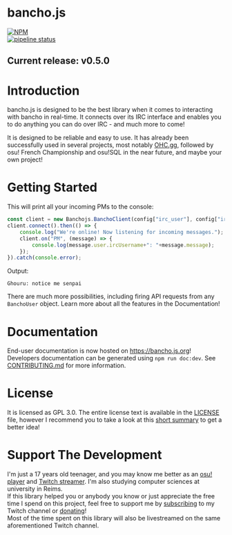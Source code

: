 # bancho.js

[![NPM](https://nodei.co/npm/bancho.js.png?compact=true)](https://nodei.co/npm/bancho.js/)  
[![pipeline status](https://git.cartooncraft.fr/ThePooN/bancho.js/badges/master/pipeline.svg)](https://git.cartooncraft.fr/ThePooN/bancho.js/commits/master)

## Current release: v0.5.0

# Introduction

bancho.js is designed to be the best library when it comes to interacting with bancho in real-time. It connects over its IRC interface and enables you to do anything you can do over IRC - and much more to come!

It is designed to be reliable and easy to use. It has already been successfully used in several projects, most notably [OHC.gg](https://ohc.gg), followed by osu! French Championship and osu!SQL in the near future, and maybe your own project!

# Getting Started
This will print all your incoming PMs to the console:
```javascript
const client = new Banchojs.BanchoClient(config["irc_user"], config["irc_pass"], config["irc_host"], config["irc_port"]);
client.connect().then(() => {
	console.log("We're online! Now listening for incoming messages.");
	client.on("PM", (message) => {
		console.log(message.user.ircUsername+": "+message.message);
	});
}).catch(console.error);
```
Output:
```
Ghouru: notice me senpai
```
There are much more possibilities, including firing API requests from any `BanchoUser` object. Learn more about all the features in the Documentation!

# Documentation

End-user documentation is now hosted on https://bancho.js.org!  
Developers documentation can be generated using `npm run doc:dev`. See [CONTRIBUTING.md](CONTRIBUTING.md) for more information.

# License

It is licensed as GPL 3.0. The entire license text is available in the [LICENSE](/LICENSE) file, however I recommend you to take a look at this [short summary](https://choosealicense.com/licenses/gpl-3.0/) to get a better idea!

# Support The Development

I'm just a 17 years old teenager, and you may know me better as an [osu! player](https://osu.ppy.sh/u/ThePooN) and [Twitch streamer](https://twitch.tv/ThePooN02). I'm also studying computer sciences at university in Reims.  
If this library helped you or anybody you know or just appreciate the free time I spend on this project, feel free to support me by [subscribing](https://twitch.tv/ThePooN02/subscribe) to my Twitch channel or [donating](https://streamlabs.com/ThePooN02)!  
Most of the time spent on this library will also be livestreamed on the same aforementioned Twitch channel.
